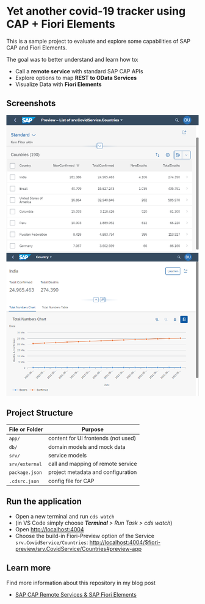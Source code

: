 # Yet another covid-19 tracker using CAP + Fiori Elements

This is a sample project to evaluate and explore some capabilities of SAP CAP and Fiori Elements.

The goal was to better understand and learn how to:

- Call a **remote service** with standard SAP CAP APIs
- Explore options to map **REST to OData Services**
- Visualize Data with **Fiori Elements**

## Screenshots

![List Report](media/list-report.png)
![Object Page](media/object-page.png)

## Project Structure

| File or Folder | Purpose                             |
| -------------- | ----------------------------------- |
| `app/`         | content for UI frontends (not used) |
| `db/`          | domain models and mock data         |
| `srv/`         | service models                      |
| `srv/external` | call and mapping of remote service  |
| `package.json` | project metadata and configuration  |
| `.cdsrc.json`  | config file for CAP                 |

## Run the application

- Open a new terminal and run `cds watch`
- (in VS Code simply choose _**Terminal** > Run Task > cds watch_)
- Open <http://localhost:4004>
- Choose the build-in Fiori-Preview option of the Service `srv.CovidService/Countries`: <http://localhost:4004/$fiori-preview/srv.CovidService/Countries#preview-app>

## Learn more

Find more information about this repository in my blog post

- [SAP CAP Remote Services & SAP Fiori Elements](https://blog.kai-niklas.de/posts/9-sap-cap-remote-services-fiori-elements)
